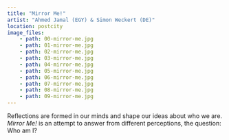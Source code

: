 ```yaml
---
title: "Mirror Me!"
artist: "Ahmed Jamal (EGY) & Simon Weckert (DE)"
location: postcity
image_files:
    - path: 00-mirror-me.jpg
    - path: 01-mirror-me.jpg
    - path: 02-mirror-me.jpg
    - path: 03-mirror-me.jpg
    - path: 04-mirror-me.jpg
    - path: 05-mirror-me.jpg
    - path: 06-mirror-me.jpg
    - path: 07-mirror-me.jpg
    - path: 08-mirror-me.jpg
    - path: 09-mirror-me.jpg
---
```


Reflections are formed in our minds and shape our ideas about who we are. _Mirror Me!_ is an attempt to answer from different perceptions, the question: Who am I?
